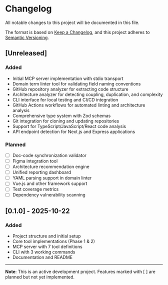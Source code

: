 # Changelog

All notable changes to this project will be documented in this file.

The format is based on [Keep a Changelog](https://keepachangelog.com/en/1.0.0/),
and this project adheres to [Semantic Versioning](https://semver.org/spec/v2.0.0.html).

## [Unreleased]

### Added
- Initial MCP server implementation with stdio transport
- Domain term linter tool for validating field naming conventions
- GitHub repository analyzer for extracting code structure
- Architecture analyzer for detecting coupling, duplication, and complexity
- CLI interface for local testing and CI/CD integration
- GitHub Actions workflows for automated linting and architecture analysis
- Comprehensive type system with Zod schemas
- Git integration for cloning and updating repositories
- Support for TypeScript/JavaScript/React code analysis
- API endpoint detection for Next.js and Express applications

### Planned
- [ ] Doc-code synchronization validator
- [ ] Figma integration tool
- [ ] Architecture recommendation engine
- [ ] Unified reporting dashboard
- [ ] YAML parsing support in domain linter
- [ ] Vue.js and other framework support
- [ ] Test coverage metrics
- [ ] Dependency vulnerability scanning

## [0.1.0] - 2025-10-22

### Added
- Project structure and initial setup
- Core tool implementations (Phase 1 & 2)
- MCP server with 7 tool definitions
- CLI with 3 working commands
- Documentation and README

---

**Note**: This is an active development project. Features marked with [ ] are planned but not yet implemented.
